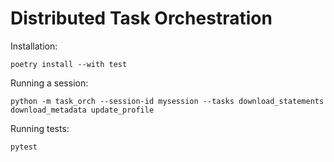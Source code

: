 # Distributed Task Orchestration

Installation:

    poetry install --with test


Running a session:

    python -m task_orch --session-id mysession --tasks download_statements download_metadata update_profile


Running tests:

    pytest
